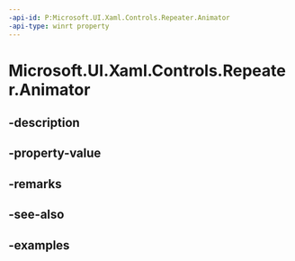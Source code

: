 ```yaml
---
-api-id: P:Microsoft.UI.Xaml.Controls.Repeater.Animator
-api-type: winrt property
---
```


<!-- Property syntax.
public ElementAnimator Animator { get;  set; }
-->

# Microsoft.UI.Xaml.Controls.Repeater.Animator

## -description

## -property-value

## -remarks

## -see-also

## -examples

